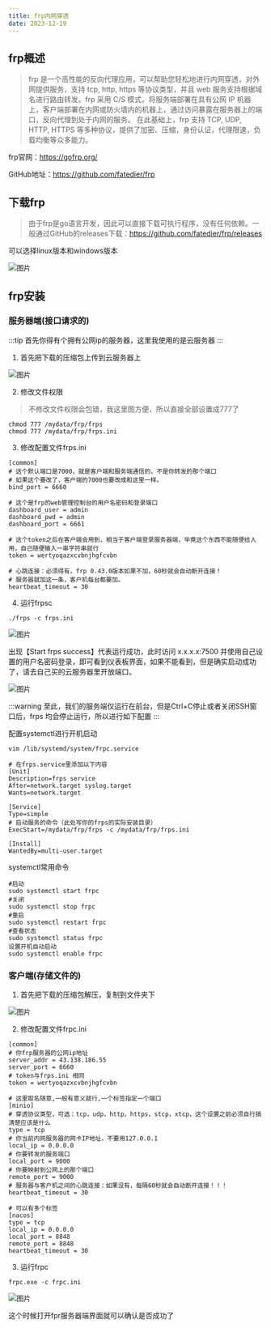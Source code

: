 ```yaml
---
title: frp内网穿透
date: 2023-12-19
---
```


## frp概述
>frp 是一个高性能的反向代理应用，可以帮助您轻松地进行内网穿透，对外网提供服务，支持 tcp, http, https 等协议类型，并且 web 服务支持根据域名进行路由转发。frp 采用 C/S 模式，将服务端部署在具有公网 IP 机器上，客户端部署在内网或防火墙内的机器上，通过访问暴露在服务器上的端口，反向代理到处于内网的服务。 在此基础上，frp 支持 TCP, UDP, HTTP, HTTPS 等多种协议，提供了加密、压缩，身份认证，代理限速，负载均衡等众多能力。

frp官网：https://gofrp.org/

GitHub地址：https://github.com/fatedier/frp

## 下载frp

>由于frp是go语言开发，因此可以直接下载可执行程序，没有任何依赖。一般通过GitHub的releases下载：https://github.com/fatedier/frp/releases

可以选择linux版本和windows版本

![图片](https://czxcab.cn/file/docs/frp1.jpg)

## frp安装
### 服务器端(接口请求的)

:::tip 首先你得有个拥有公网ip的服务器，这里我使用的是云服务器
:::

1. 首先把下载的压缩包上传到云服务器上

![图片](https://czxcab.cn/file/docs/frp2.jpg)

2. 修改文件权限

>不修改文件权限会包错，我这里图方便，所以直接全部设置成777了

```
chmod 777 /mydata/frp/frps
chmod 777 /mydata/frp/frps.ini
```
3. 修改配置文件frps.ini

```properties
[common]
# 这个默认端口是7000，就是客户端和服务端通信的，不是你转发的那个端口
# 如果这个要改了，客户端的7000也要改成和这里一样。
bind_port = 6660

# 这个是frp的web管理控制台的用户名密码和登录端口
dashboard_user = admin
dashboard_pwd = admin
dashboard_port = 6661

# 这个token之后在客户端会用到，相当于客户端登录服务器端，毕竟这个东西不能随便给人用，自己随便输入一串字符串就行
token = wertyoqazxcvbnjhgfcvbn

# 心跳连接：必须得有，frp 0.43.0版本如果不加，60秒就会自动断开连接！
# 服务器就加这一条，客户机每台都要加。
heartbeat_timeout = 30
```

4. 运行frpsc
```
./frps -c frps.ini
```
![图片](https://czxcab.cn/file/docs/frp3.jpg)

出现【Start frps success】代表运行成功，此时访问 x.x.x.x:7500 并使用自己设置的用户名密码登录，即可看到仪表板界面，如果不能看到，但是确实启动成功了，请去自己买的云服务器里开放端口。

![图片](https://czxcab.cn/file/docs/frp4.jpg)

:::warning 至此，我们的服务端仅运行在前台，但是Ctrl+C停止或者关闭SSH窗口后，frps 均会停止运行，所以进行如下配置
:::

配置systemctl进行开机启动

```shell
vim /lib/systemd/system/frpc.service

# 在frps.service里添加以下内容
[Unit]
Description=frps service
After=network.target syslog.target
Wants=network.target

[Service]
Type=simple
# 启动服务的命令（此处写你的frps的实际安装目录）
ExecStart=/mydata/frp/frps -c /mydata/frp/frps.ini

[Install]
WantedBy=multi-user.target
```

systemctl常用命令

```shell
#启动 
sudo systemctl start frpc  
#关闭 
sudo systemctl stop frpc 
#重启 
sudo systemctl restart frpc 
#查看状态 
sudo systemctl status frpc 
设置开机自动启动
sudo systemctl enable frpc
```
### 客户端(存储文件的)
1. 首先把下载的压缩包解压，复制到文件夹下

![图片](https://czxcab.cn/file/docs/frp5.jpg)

2. 修改配置文件frpc.ini
```shell
[common]
# 你frp服务器的公网ip地址
server_addr = 43.138.186.55
server_port = 6660
# token与frps.ini 相同
token = wertyoqazxcvbnjhgfcvbn

# 这里取名随意,一般有意义就行,一个标签指定一个端口
[minio]
# 穿透协议类型，可选：tcp，udp，http，https，stcp，xtcp，这个设置之前必须自行搞清楚应该是什么
type = tcp
# 你当前内网服务器的网卡IP地址，不要用127.0.0.1
local_ip = 0.0.0.0
# 你要转发的服务端口
local_port = 9000
# 你要映射到公网上的那个端口
remote_port = 9000
# 服务器与客户机之间的心跳连接：如果没有，每隔60秒就会自动断开连接！！！
heartbeat_timeout = 30

# 可以有多个标签
[nacos]
type = tcp
local_ip = 0.0.0.0
local_port = 8848
remote_port = 8848
heartbeat_timeout = 30
```

3. 运行frpc
```shell
frpc.exe -c frpc.ini
```

![图片](https://czxcab.cn/file/docs/frp6.jpg)

这个时候打开fpr服务器端界面就可以确认是否成功了
